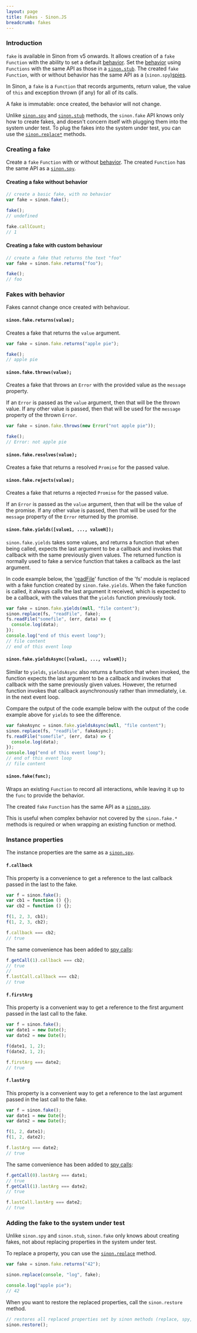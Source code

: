 ```yaml
---
layout: page
title: Fakes - Sinon.JS
breadcrumb: fakes
---
```


### Introduction

`fake` is available in Sinon from v5 onwards. It allows creation of a `fake` `Function` with the ability to set a default [behavior](#fakes-with-behavior). Set the [behavior](#fakes-with-behavior) using `Functions` with the same API as those in a [`sinon.stub`][stubs]. The created `fake` `Function`, with or without behavior has the same API as a (`sinon.spy`)[spies].

In Sinon, a `fake` is a `Function` that records arguments, return value, the value of `this` and exception thrown (if any) for all of its calls.

A fake is immutable: once created, the behavior will not change.

Unlike [`sinon.spy`][spies] and [`sinon.stub`][stubs] methods, the `sinon.fake` API knows only how to create fakes, and doesn't concern itself with plugging them into the system under test. To plug the fakes into the system under test, you can use the [`sinon.replace*`](../sandbox#sandboxreplaceobject-property-replacement) methods.

### Creating a fake

Create a `fake` `Function` with or without [behavior](#fakes-with-behavior). The created `Function` has the same API as a [`sinon.spy`][spies].

#### Creating a fake without behavior

```js
// create a basic fake, with no behavior
var fake = sinon.fake();

fake();
// undefined

fake.callCount;
// 1
```

#### Creating a fake with custom behaviour

```js
// create a fake that returns the text "foo"
var fake = sinon.fake.returns("foo");

fake();
// foo
```

### Fakes with behavior

Fakes cannot change once created with behaviour.

#### `sinon.fake.returns(value);`

Creates a fake that returns the `value` argument.

```js
var fake = sinon.fake.returns("apple pie");

fake();
// apple pie
```

#### `sinon.fake.throws(value);`

Creates a fake that throws an `Error` with the provided value as the `message` property.

If an `Error` is passed as the `value` argument, then that will be the thrown value. If any other value is passed, then that will be used for the `message` property of the thrown `Error`.

```js
var fake = sinon.fake.throws(new Error("not apple pie"));

fake();
// Error: not apple pie
```

#### `sinon.fake.resolves(value);`

Creates a fake that returns a resolved `Promise` for the passed value.

#### `sinon.fake.rejects(value);`

Creates a fake that returns a rejected `Promise` for the passed value.

If an `Error` is passed as the `value` argument, then that will be the value of the promise. If any other value is passed, then that will be used for the `message` property of the `Error` returned by the promise.

#### `sinon.fake.yields([value1, ..., valueN]);`

`sinon.fake.yields` takes some values, and returns a function that when being called, expects the last argument to be a callback and invokes that callback with the same previously given values. The returned function is normally used to fake a service function that takes a callback as the last argument.

In code example below, the '[readFile](https://nodejs.org/api/fs.html#fs_fs_readfile_path_options_callback)' function of the 'fs' module is replaced with a fake function created by `sinon.fake.yields`. When the fake function is called, it always calls the last argument it received, which is expected to be a callback, with the values that the `yields` function previously took.

```js
var fake = sinon.fake.yields(null, "file content");
sinon.replace(fs, "readFile", fake);
fs.readFile("somefile", (err, data) => {
  console.log(data);
});
console.log("end of this event loop");
// file content
// end of this event loop
```

#### `sinon.fake.yieldsAsync([value1, ..., valueN]);`

Similar to `yields`, `yieldsAsync` also returns a function that when invoked, the function expects the last argument to be a callback and invokes that callback with the same previously given values. However, the returned function invokes that callback asynchronously rather than immediately, i.e. in the next event loop.

Compare the output of the code example below with the output of the code example above for `yields` to see the difference.

```js
var fakeAsync = sinon.fake.yieldsAsync(null, "file content");
sinon.replace(fs, "readFile", fakeAsync);
fs.readFile("somefile", (err, data) => {
  console.log(data);
});
console.log("end of this event loop");
// end of this event loop
// file content
```

#### `sinon.fake(func);`

Wraps an existing `Function` to record all interactions, while leaving it up to the `func` to provide the behavior.

The created `fake` `Function` has the same API as a [`sinon.spy`][spies].

This is useful when complex behavior not covered by the `sinon.fake.*` methods is required or when wrapping an existing function or method.

### Instance properties

The instance properties are the same as a [`sinon.spy`][spies].

#### `f.callback`

This property is a convenience to get a reference to the last callback passed in the last to the fake.

```js
var f = sinon.fake();
var cb1 = function () {};
var cb2 = function () {};

f(1, 2, 3, cb1);
f(1, 2, 3, cb2);

f.callback === cb2;
// true
```

The same convenience has been added to [spy calls](../spy-call):

```js
f.getCall(1).callback === cb2;
// true
//
f.lastCall.callback === cb2;
// true
```

#### `f.firstArg`

This property is a convenient way to get a reference to the first argument passed in the last call to the fake.

```js
var f = sinon.fake();
var date1 = new Date();
var date2 = new Date();

f(date1, 1, 2);
f(date2, 1, 2);

f.firstArg === date2;
// true
```

#### `f.lastArg`

This property is a convenient way to get a reference to the last argument passed in the last call to the fake.

```js
var f = sinon.fake();
var date1 = new Date();
var date2 = new Date();

f(1, 2, date1);
f(1, 2, date2);

f.lastArg === date2;
// true
```

The same convenience has been added to [spy calls](../spy-call):

```js
f.getCall(0).lastArg === date1;
// true
f.getCall(1).lastArg === date2;
// true

f.lastCall.lastArg === date2;
// true
```

### Adding the fake to the system under test

Unlike `sinon.spy` and `sinon.stub`, `sinon.fake` only knows about creating fakes, not about replacing properties in the system under test.

To replace a property, you can use the [`sinon.replace`](../sandbox/#sandboxreplaceobject-property-replacement) method.

```js
var fake = sinon.fake.returns("42");

sinon.replace(console, "log", fake);

console.log("apple pie");
// 42
```

When you want to restore the replaced properties, call the `sinon.restore` method.

```js
// restores all replaced properties set by sinon methods (replace, spy, stub)
sinon.restore();
```

[spies]: ../spies
[stubs]: ../stubs
